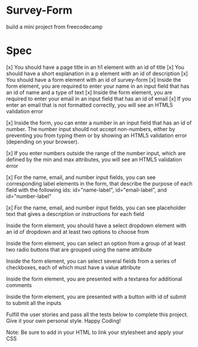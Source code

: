 # Survey-Form
 build a mini project from freecodecamp 

# Spec
[x] You should have a page title in an h1 element with an id of title
[x] You should have a short explanation in a p element with an id of description
[x] You should have a form element with an id of survey-form
[x] Inside the form element, you are required to enter your name in an input field that has an id of name and a type of text
[x] Inside the form element, you are required to enter your email in an input field that has an id of email
[x] If you enter an email that is not formatted correctly, you will see an HTML5 validation error

[x] Inside the form, you can enter a number in an input field that has an id of number.
The number input should not accept non-numbers, either by preventing you from typing them or by showing an HTML5 validation error (depending on your browser).

[x] If you enter numbers outside the range of the number input, which are defined by the min and max attributes, you will see an HTML5 validation error

[x] For the name, email, and number input fields, you can see corresponding label elements in the form, that describe the purpose of each field with the following ids: id="name-label", id="email-label", and id="number-label"

[x] For the name, email, and number input fields, you can see placeholder text that gives a description or instructions for each field

Inside the form element, you should have a select dropdown element with an id of dropdown and at least two options to choose from

Inside the form element, you can select an option from a group of at least two radio buttons that are grouped using the name attribute

Inside the form element, you can select several fields from a series of checkboxes, each of which must have a value attribute

Inside the form element, you are presented with a textarea for additional comments

Inside the form element, you are presented with a button with id of submit to submit all the inputs

Fulfill the user stories and pass all the tests below to complete this project. Give it your own personal style. Happy Coding!

Note: Be sure to add <link rel="stylesheet" href="styles.css"> in your HTML to link your stylesheet and apply your CSS